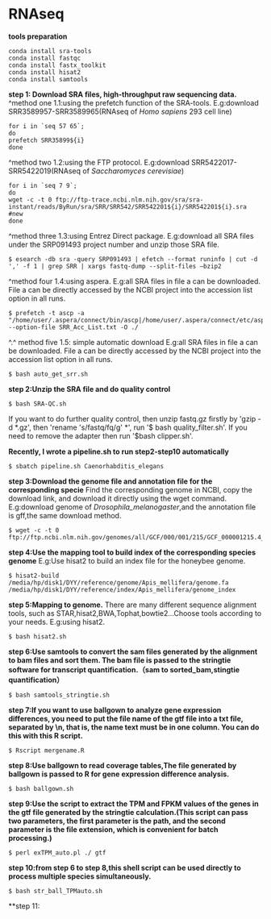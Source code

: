 # RNAseq
**tools preparation**

    conda install sra-tools
    conda install fastqc
    conda install fastx_toolkit
    conda install hisat2
    conda install samtools
    

**step 1: Download SRA files, high-throughput raw sequencing data.**
  ^method one 1.1:using the prefetch function of the SRA-tools.
    E.g:download SRR3589957-SRR3589965(RNAseq of *Homo sapiens* 293 cell line)
  
    for i in `seq 57 65`;
    do    
    prefetch SRR35899${i}
    done
    
  ^method two 1.2:using the FTP protocol.
    E.g:download SRR5422017-SRR5422019(RNAseq of *Saccharomyces cerevisiae*)
    
    for i in `seq 7 9`;
    do
    wget -c -t 0 ftp://ftp-trace.ncbi.nlm.nih.gov/sra/sra-instant/reads/ByRun/sra/SRR/SRR542/SRR542201${i}/SRR542201${i}.sra	#new
    done
    
  ^method three 1.3:using Entrez Direct package.
    E.g:download all SRA files under the SRP091493 project number and unzip those SRA file.
  
    $ esearch -db sra -query SRP091493 | efetch --format runinfo | cut -d ',' -f 1 | grep SRR | xargs fastq-dump --split-files –bzip2
    
  ^method four 1.4:using aspera.
    E.g:all SRA files in file a can be downloaded. File a can be directly accessed by the NCBI project into the accession list option in all runs.
    
    $ prefetch -t ascp -a "/home/user/.aspera/connect/bin/ascp|/home/user/.aspera/connect/etc/asperaweb_id_dsa.openssh" --option-file SRR_Acc_List.txt -O ./
  
  ^.^ method five 1.5: simple automatic download
    E.g:all SRA files in file a can be downloaded. File a can be directly accessed by the NCBI project into the accession list option in all runs.
    
    $ bash auto_get_srr.sh

**step 2:Unzip the SRA file and do quality control**

    $ bash SRA-QC.sh

If you want to do further quality control, then unzip fastq.gz firstly by 'gzip -d *.gz', then 'rename 's/fastq/fq/g' *', run '$ bash quality_filter.sh'.
If you need to remove the adapter then run '$bash clipper.sh'.


**Recently, I wrote a pipeline.sh to run step2-step10 automatically**

    $ sbatch pipeline.sh Caenorhabditis_elegans


**step 3:Download the genome file and annotation file for the corresponding specie**
Find the corresponding genome in NCBI, copy the download link, and download it directly using the wget command.
  E.g:download genome of *Drosophila_melanogaster*,and the annotation file is gff,the same download method.
  
    $ wget -c -t 0 ftp://ftp.ncbi.nlm.nih.gov/genomes/all/GCF/000/001/215/GCF_000001215.4_Release_6_plus_ISO1_MT/GCF_000001215.4_Release_6_plus_ISO1_MT_genomic.fna.gz
**step 4:Use the mapping tool to build index of the corresponding species genome**
  E.g:Use hisat2 to build an index file for the honeybee genome.
  
    $ hisat2-build /media/hp/disk1/DYY/reference/genome/Apis_mellifera/genome.fa /media/hp/disk1/DYY/reference/index/Apis_mellifera/genome_index
**step 5:Mapping to genome.**
There are many different sequence alignment tools, such as STAR,hisat2,BWA,Tophat,bowtie2...Choose tools according to your needs.
  E.g:using hisat2.
  
    $ bash hisat2.sh
**step 6:Use samtools to convert the sam files generated by the alignment to bam files and sort them. The bam file is passed to the stringtie software for transcript quantification.（sam to sorted_bam,stingtie quantification）**

    $ bash samtools_stringtie.sh
**step 7:If you want to use ballgown to analyze gene expression differences, you need to put the file name of the gtf file into a txt file, separated by \n, that is, the name text must be in one column. You can do this with this R script.**

    $ Rscript mergename.R
**step 8:Use ballgown to read coverage tables,The file generated by ballgown is passed to R for gene expression difference analysis.**

    $ bash ballgown.sh
**step 9:Use the script to extract the TPM and FPKM values of the genes in the gtf file generated by the stringtie calculation.(This script can pass two parameters, the first parameter is the path, and the second parameter is the file extension, which is convenient for batch processing.)**
    
    $ perl exTPM_auto.pl ./ gtf
**step 10:from step 6 to step 8,this shell script can be used directly to process multiple species simultaneously.**
    
    $ bash str_ball_TPMauto.sh
**step 11:




